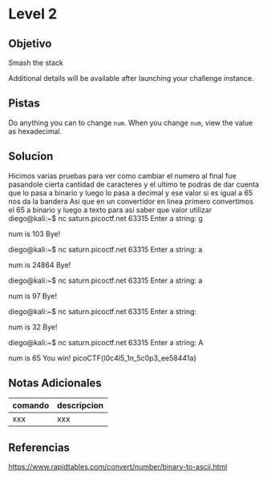 # Level 2
## Objetivo
Smash the stack

Additional details will be available after launching your challenge instance.
## Pistas
Do anything you can to change `num`.
When you change `num`, view the value as hexadecimal.
## Solucion
Hicimos varias pruebas para ver como cambiar el numero al final fue pasandole cierta cantidad de caracteres y el ultimo te podras de dar cuenta que lo pasa a binario y luego lo pasa a decimal y ese valor si es igual a 65 nos da la bandera 
Asi que en un convertidor en linea primero convertimos el 65 a binario y luego a texto para asi saber que valor utilizar
diego@kali:~$ nc saturn.picoctf.net 63315
Enter a string:                         g

num is 103
Bye!
                                                                                                                    
diego@kali:~$ nc saturn.picoctf.net 63315
Enter a string:                          a

num is 24864
Bye!
                                                                                                                    
diego@kali:~$ nc saturn.picoctf.net 63315
Enter a string:                         a

num is 97
Bye!
                                                                                                                    
diego@kali:~$ nc saturn.picoctf.net 63315
Enter a string:                          

num is 32
Bye!
                                                                                                                    
diego@kali:~$ nc saturn.picoctf.net 63315
Enter a string:                         A

num is 65
You win!
picoCTF{l0c4l5_1n_5c0p3_ee58441a}

## Notas Adicionales
|comando|descripcion|
|-------|-----------|
|xxx|xxx|
## Referencias
https://www.rapidtables.com/convert/number/binary-to-ascii.html